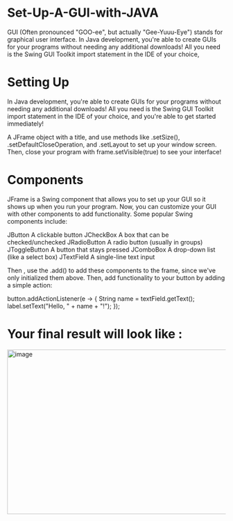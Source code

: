# Set-Up-A-GUI-with-JAVA
GUI (Often pronounced "GOO-ee", but actually "Gee-Yuuu-Eye") stands for graphical user interface.
In Java development, you're able to create GUIs for your programs without needing any additional downloads! All you need is the Swing GUI Toolkit import statement in the IDE of your choice,
# Setting Up
In Java development, you're able to create GUIs for your programs without needing any additional downloads! All you need is the Swing GUI Toolkit import statement in the IDE of your choice, and you're able to get started immediately!

A JFrame object with a title, and use methods like .setSize(), .setDefaultCloseOperation, and .setLayout to set up your window screen.
Then, close your program with frame.setVisible(true) to see your interface!

# Components
JFrame is a Swing component that allows you to set up your GUI so it shows up when you run your program. Now, you can customize your GUI with other components to add functionality. Some popular Swing components include:

JButton A clickable button
JCheckBox A box that can be checked/unchecked
JRadioButton A radio button (usually in groups)
JToggleButton A button that stays pressed
JComboBox A drop-down list (like a select box)
JTextField A single-line text input

Then , use the .add() to add these components to the frame, since we've only initialized them above.
Then, add functionality to your button by adding a simple action:

button.addActionListener(e -> {
    String name = textField.getText();
    label.setText("Hello, " + name + "!");
});


# Your final result will look like :

<img width="1919" height="379" alt="image" src="https://github.com/user-attachments/assets/883e46d2-2dfe-443a-ada6-a1757a3de6bc" />
